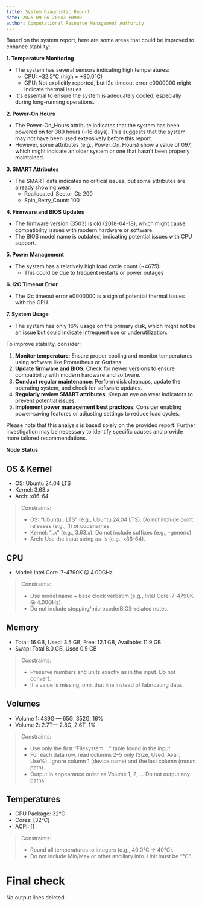 ```yaml
---
title: System Diagnostic Report
date: 2025-09-06 20:43 +0900
author: Computational Resource Management Authority
---
```

Based on the system report, here are some areas that could be improved to enhance stability:

**1. Temperature Monitoring**

* The system has several sensors indicating high temperatures:
	+ CPU: +32.5°C (high = +80.0°C)
	+ GPU: Not explicitly reported, but i2c timeout error e0000000 might indicate thermal issues
* It's essential to ensure the system is adequately cooled, especially during long-running operations.

**2. Power-On Hours**

* The Power-On_Hours attribute indicates that the system has been powered on for 389 hours (~16 days). This suggests that the system may not have been used extensively before this report.
* However, some attributes (e.g., Power_On_Hours) show a value of 097, which might indicate an older system or one that hasn't been properly maintained.

**3. SMART Attributes**

* The SMART data indicates no critical issues, but some attributes are already showing wear:
	+ Reallocated_Sector_Ct: 200
	+ Spin_Retry_Count: 100

**4. Firmware and BIOS Updates**

* The firmware version (3503) is old (2018-04-18), which might cause compatibility issues with modern hardware or software.
* The BIOS model name is outdated, indicating potential issues with CPU support.

**5. Power Management**

* The system has a relatively high load cycle count (~4675):
	+ This could be due to frequent restarts or power outages

**6. I2C Timeout Error**

* The i2c timeout error e0000000 is a sign of potential thermal issues with the GPU.

**7. System Usage**

* The system has only 16% usage on the primary disk, which might not be an issue but could indicate infrequent use or underutilization.

To improve stability, consider:

1. **Monitor temperature**: Ensure proper cooling and monitor temperatures using software like Prometheus or Grafana.
2. **Update firmware and BIOS**: Check for newer versions to ensure compatibility with modern hardware and software.
3. **Conduct regular maintenance**: Perform disk cleanups, update the operating system, and check for software updates.
4. **Regularly review SMART attributes**: Keep an eye on wear indicators to prevent potential issues.
5. **Implement power management best practices**: Consider enabling power-saving features or adjusting settings to reduce load cycles.

Please note that this analysis is based solely on the provided report. Further investigation may be necessary to identify specific causes and provide more tailored recommendations.

**Node Status**

## OS & Kernel

- OS: Ubuntu 24.04 LTS
- Kernel: 3.63.x
- Arch: x86-64

> Constraints:
> - OS: “Ubuntu <major>.<minor> LTS” (e.g., Ubuntu 24.04 LTS). Do not include point releases (e.g., .1) or codenames.
> - Kernel: “<major>.<minor>.x” (e.g., 3.63.x). Do not include suffixes (e.g., -generic).
> - Arch: Use the input string as-is (e.g., x86-64).

## CPU

- Model: Intel Core i7-4790K @ 4.00GHz

> Constraints:
> - Use model name + base clock verbatim (e.g., Intel Core i7-4790K @ 4.00GHz).
> - Do not include stepping/microcode/BIOS-related notes.

## Memory

- Total: 16 GB, Used: 3.5 GB, Free: 12.1 GB, Available: 11.9 GB
- Swap: Total 8.0 GB, Used 0.5 GB

> Constraints:
> - Preserve numbers and units exactly as in the input. Do not convert.
> - If a value is missing, omit that line instead of fabricating data.

## Volumes

- Volume 1: 439G — 65G, 352G, 16%
- Volume 2: 2.7T— 2.8G, 2.6T, 1%

> Constraints:
> - Use only the first “Filesystem …” table found in the input.
> - For each data row, read columns 2–5 only (Size, Used, Avail, Use%). Ignore column 1 (device name) and the last column (mount path).
> - Output in appearance order as Volume 1, 2, … Do not output any paths.

## Temperatures

- CPU Package: 32°C
- Cores: [32°C]
- ACPI: []

> Constraints:
> - Round all temperatures to integers (e.g., 40.0°C → 40°C).
> - Do not include Min/Max or other ancillary info. Unit must be “°C”.

# Final check

No output lines deleted.
